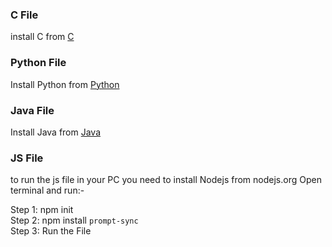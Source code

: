 ### C File
install C from [C]()
### Python File
Install Python from  [Python](https://www.python.org/)
### Java File
Install Java from  [Java]()
### JS File 
to run the js file in your PC you need to install Nodejs from nodejs.org
Open terminal and run:-

Step 1: npm init \
Step 2: npm install `prompt-sync` \
Step 3: Run the File 
